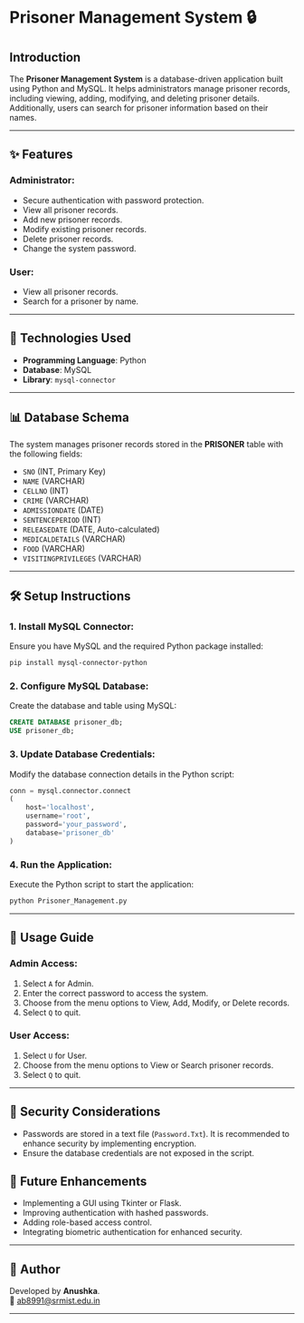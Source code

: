 # Prisoner Management System 🔒

## Introduction
The **Prisoner Management System** is a database-driven application built using Python and MySQL. It helps administrators manage prisoner records, including viewing, adding, modifying, and deleting prisoner details. Additionally, users can search for prisoner information based on their names.

---

## ✨ Features

### Administrator:
- Secure authentication with password protection.
- View all prisoner records.
- Add new prisoner records.
- Modify existing prisoner records.
- Delete prisoner records.
- Change the system password.

### User:
- View all prisoner records.
- Search for a prisoner by name.

---

## 🛜 Technologies Used
- **Programming Language**: Python
- **Database**: MySQL
- **Library**: `mysql-connector`

---

## 📊 Database Schema
The system manages prisoner records stored in the **PRISONER** table with the following fields:
- `SNO` (INT, Primary Key)
- `NAME` (VARCHAR)
- `CELLNO` (INT)
- `CRIME` (VARCHAR)
- `ADMISSIONDATE` (DATE)
- `SENTENCEPERIOD` (INT)
- `RELEASEDATE` (DATE, Auto-calculated)
- `MEDICALDETAILS` (VARCHAR)
- `FOOD` (VARCHAR)
- `VISITINGPRIVILEGES` (VARCHAR)

---

## 🛠 Setup Instructions

### 1. Install MySQL Connector:
Ensure you have MySQL and the required Python package installed:
```sh
pip install mysql-connector-python
```

### 2. Configure MySQL Database:
Create the database and table using MySQL:
```sql
CREATE DATABASE prisoner_db;
USE prisoner_db;

```

### 3. Update Database Credentials:
Modify the database connection details in the Python script:
```python
conn = mysql.connector.connect
(
    host='localhost',
    username='root',
    password='your_password',
    database='prisoner_db'
)
```

### 4. Run the Application:
Execute the Python script to start the application:
```sh
python Prisoner_Management.py
```

---

## 📝 Usage Guide

### Admin Access:
1. Select `A` for Admin.
2. Enter the correct password to access the system.
3. Choose from the menu options to View, Add, Modify, or Delete records.
4. Select `Q` to quit.

### User Access:
1. Select `U` for User.
2. Choose from the menu options to View or Search prisoner records.
3. Select `Q` to quit.

---

## 💭 Security Considerations
- Passwords are stored in a text file (`Password.Txt`). It is recommended to enhance security by implementing encryption.
- Ensure the database credentials are not exposed in the script.

## 🔮 Future Enhancements
- Implementing a GUI using Tkinter or Flask.
- Improving authentication with hashed passwords.
- Adding role-based access control.
- Integrating biometric authentication for enhanced security.

---

## 🚀 Author
Developed by **Anushka**. <br>
📧 [ab8991@srmist.edu.in](mailto:ab8991@srmist.edu.in)

---
